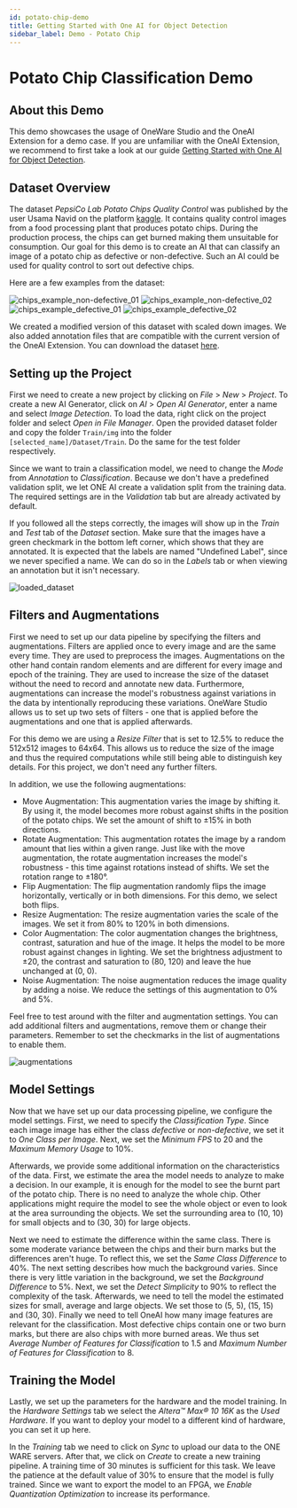 ```yaml
---
id: potato-chip-demo
title: Getting Started with One AI for Object Detection
sidebar_label: Demo - Potato Chip
---
```

# Potato Chip Classification Demo

## About this Demo
This demo showcases the usage of OneWare Studio and the OneAI Extension for a demo case. If you are unfamiliar with the OneAI Extension, we recommend to first take a look at our guide [Getting Started with One AI for Object Detection](/docs/one-ai/01-get-started.md).

## Dataset Overview
The dataset *PepsiCo Lab Potato Chips Quality Control* was published by the user Usama Navid on the platform [kaggle](https://www.kaggle.com/datasets/concaption/pepsico-lab-potato-quality-control). It contains quality control images from a food processing plant that produces potato chips. During the production process, the chips can get burned making them unsuitable for consumption. Our goal for this demo is to create an AI that can classify an image of a potato chip as defective or non-defective. Such an AI could be used for quality control to sort out defective chips.

Here are a few examples from the dataset:

<div style={{ display: 'flex', gap: '1rem', flexWrap: 'wrap' }}>
    <img src="/img/ai/one_ai_plugin/demos/potato_chip/chips_non-defective_01.jpg" alt="chips_example_non-defective_01" style={{ width: '48%' }} />
    <img src="/img/ai/one_ai_plugin/demos/potato_chip/chips_non-defective_02.jpg" alt="chips_example_non-defective_02" style={{ width: '48%' }} />
    <img src="/img/ai/one_ai_plugin/demos/potato_chip/chips_defective_01.jpg" alt="chips_example_defective_01" style={{ width: '48%' }} />
    <img src="/img/ai/one_ai_plugin/demos/potato_chip/chips_defective_02.jpg" alt="chips_example_defective_02" style={{ width: '48%' }} />
</div>

We created a modified version of this dataset with scaled down images. We also added annotation files that are compatible with the current version of the OneAI Extension. You can download the dataset [here](https://github.com/one-ware/OneAI_demo_datasets/blob/main/Pepsico%20RnD%20Potato%20Lab%20Dataset%20512x512.zip).

## Setting up the Project
First we need to create a new project by clicking on *File* > *New* > *Project*. To create a new AI Generator, click on *AI* > *Open AI Generator*, enter a name and select *Image Detection*.
To load the data, right click on the project folder and select *Open in File Manager*. Open the provided dataset folder and copy the folder ``Train/img`` into the folder ``[selected_name]/Dataset/Train``. Do the same for the test folder respectively.

Since we want to train a classification model, we need to change the *Mode* from *Annotation* to *Classification*. Because we don't have a predefined validation split, we let ONE AI create a validation split from the training data. The required settings are in the *Validation* tab but are already activated by default.

If you followed all the steps correctly, the images will show up in the *Train* and *Test* tab of the *Dataset* section. Make sure that the images have a green checkmark in the bottom left corner, which shows that they are annotated. It is expected that the labels are named "Undefined Label", since we never specified a name. We can do so in the *Labels* tab or when viewing an annotation but it isn't necessary.

![loaded_dataset](/img/ai/one_ai_plugin/demos/potato_chip/chips_loaded_dataset.jpg)

## Filters and Augmentations
First we need to set up our data pipeline by specifying the filters and augmentations. Filters are applied once to every image and are the same every time. They are used to preprocess the images. Augmentations on the other hand contain random elements and are different for every image and epoch of the training. They are used to increase the size of the dataset without the need to record and annotate new data. Furthermore, augmentations can increase the model's robustness against variations in the data by intentionally reproducing these variations. OneWare Studio allows us to set up two sets of filters - one that is applied before the augmentations and one that is applied afterwards.

For this demo we are using a *Resize Filter* that is set to 12.5% to reduce the 512x512 images to 64x64. This allows us to reduce the size of the image and thus the required computations while still being able to distinguish key details. For this project, we don't need any further filters.

In addition, we use the following augmentations:
- Move Augmentation: This augmentation varies the image by shifting it. By using it, the model becomes more robust against shifts in the position of the potato chips. We set the amount of shift to ±15% in both directions.
- Rotate Augmentation: This augmentation rotates the image by a random amount that lies within a given range. Just like with the move augmentation, the rotate augmentation increases the model's robustness - this time against rotations instead of shifts. We set the rotation range to ±180°.
- Flip Augmentation: The flip augmentation randomly flips the image horizontally, vertically or in both dimensions. For this demo, we select both flips.
- Resize Augmentation: The resize augmentation varies the scale of the images. We set it from 80% to 120% in both dimensions.
- Color Augmentation: The color augmentation changes the brightness, contrast, saturation and hue of the image. It helps the model to be more robust against changes in lighting. We set the brightness adjustment to ±20, the contrast and saturation to (80, 120) and leave the hue unchanged at (0, 0).
- Noise Augmentation: The noise augmentation reduces the image quality by adding a noise. We reduce the settings of this augmentation to 0% and 5%.

Feel free to test around with the filter and augmentation settings. You can add additional filters and augmentations, remove them or change their parameters. Remember to set the checkmarks in the list of augmentations to enable them.

![augmentations](/img/ai/one_ai_plugin/demos/potato_chip/chips_augmentations.jpg)

## Model Settings
Now that we have set up our data processing pipeline, we configure the model settings. First, we need to specify the *Classification Type*. Since each image image has either the class *defective* or *non-defective*, we set it to *One Class per Image*. Next, we set the *Minimum FPS* to 20 and the *Maximum Memory Usage* to 10%.

Afterwards, we provide some additional information on the characteristics of the data. First, we estimate the area the model needs to analyze to make a decision. In our example, it is enough for the model to see the burnt part of the potato chip. There is no need to analyze the whole chip. Other applications might require the model to see the whole object or even to look at the area surrounding the objects. We set the surrounding area to (10, 10) for small objects and to (30, 30) for large objects.

Next we need to estimate the difference within the same class. There is some moderate variance between the chips and their burn marks but the differences aren't huge. To reflect this, we set the *Same Class Difference* to 40%. The next setting describes how much the background varies. Since there is very little variation in the background, we set the *Background Difference* to 5%. Next, we set the *Detect Simplicity* to 90% to reflect the complexity of the task. Afterwards, we need to tell the model the estimated sizes for small, average and large objects. We set those to (5, 5), (15, 15) and (30, 30). Finally we need to tell OneAI how many image features are relevant for the classification. Most defective chips contain one or two burn marks, but there are also chips with more burned areas. We thus set *Average Number of Features for Classification* to 1.5 and *Maximum Number of Features for Classification* to 8.

## Training the Model
Lastly, we set up the parameters for the hardware and the model training. In the *Hardware Settings* tab we select the *Altera™ Max® 10 16K* as the *Used Hardware*. If you want to deploy your model to a different kind of hardware, you can set it up here.

In the *Training* tab we need to click on *Sync* to upload our data to the ONE WARE servers. After that, we click on *Create* to create a new training pipeline. A training time of 30 minutes is sufficient for this task. We leave the patience at the default value of 30% to ensure that the model is fully trained. Since we want to export the model to an FPGA, we *Enable Quantization Optimization* to increase its performance.